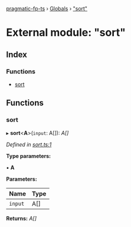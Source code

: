 [pragmatic-fp-ts](../README.md) › [Globals](../globals.md) › ["sort"](_sort_.md)

# External module: "sort"

## Index

### Functions

* [sort](_sort_.md#sort)

## Functions

###  sort

▸ **sort**<**A**>(`input`: A[]): *A[]*

*Defined in [sort.ts:1](https://github.com/hermann-p/pragmatic-fp-ts/blob/65c599f/src/sort.ts#L1)*

**Type parameters:**

▪ **A**

**Parameters:**

Name | Type |
------ | ------ |
`input` | A[] |

**Returns:** *A[]*

